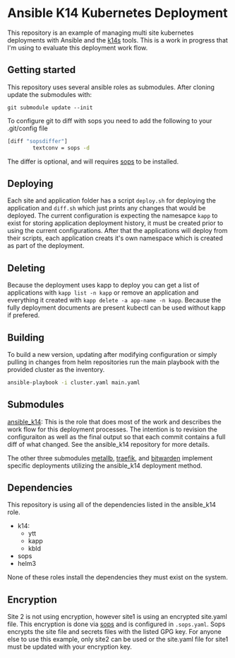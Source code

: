 # Ansible K14 Kubernetes Deployment
This repository is an example of managing multi site kubernetes deployments with Ansible and
the [k14s][k14s] tools. This is a work in progress that I'm using to evaluate this deployment
work flow.

## Getting started
This repository uses several ansible roles as submodules. After cloning update the submodules
with:
```
git submodule update --init
```
To configure git to diff with sops you need to add the following to your .git/config file
```bash
[diff "sopsdiffer"]
    	textconv = sops -d
```
The differ is optional, and will requires [sops][sops] to be installed.

## Deploying
Each site and application folder has a script `deploy.sh` for deploying the application and
`diff.sh` which just prints any changes that would be deployed. The current configuration is
expecting the namesapce `kapp` to exist for storing application deployment history, it must be
created prior to using the current configurations. After that the applications will deploy
from their scripts, each application creats it's own namespace which is created as part of the
deployment.

## Deleting
Because the deployment uses kapp to deploy you can get a list of applications with `kapp list
-n kapp` or remove an application and everything it created with `kapp delete -a app-name -n
kapp`. Because the fully deployment documents are present kubectl can be used without kapp if
prefered.

## Building
To build a new version, updating after modifying configuration or simply pulling in changes
from helm repositories run the main playbook with the provided cluster as the inventory.
```bash
ansible-playbook -i cluster.yaml main.yaml
```

## Submodules
[ansible_k14][ansible_k14]: This is the role that does most of the work and describes the work
flow for this deployment processes. The intention is to revision the configuraiton as well as
the final output so that each commit contains a full diff of what changed. See the ansible_k14
repository for more details.

The other three submodules [metallb][metallb], [traefik][traefik], and [bitwarden][bitwarden]
implement specific deployments utilizing the ansible_k14 deployment method.

## Dependencies
This repository is using all of the dependencies listed in the ansible_k14 role.
 * k14:
   * ytt
   * kapp
   * kbld
 * sops
 * helm3

 None of these roles install the dependencies they must exist on the system.

## Encryption
Site 2 is not using encryption, however site1 is using an encrypted site.yaml file. This
encryption is done via [sops][sops] and is configured in `.sops.yaml`. Sops encrypts the site
file and secrets files with the listed GPG key. For anyone else to use this example, only
site2 can be used or the site.yaml file for site1 must be updated with your encryption key.

[k14s]: https://k14s.io/
[sops]: https://github.com/mozilla/sops
[ansible_k14]: https://github.com/chris-sanders/ansible_k14
[metallb]: https://github.com/chris-sanders/k14_metallb
[traefik]: https://github.com/chris-sanders/k14_traefik
[bitwarden]: https://github.com/chris-sanders/k14_bitwarden

